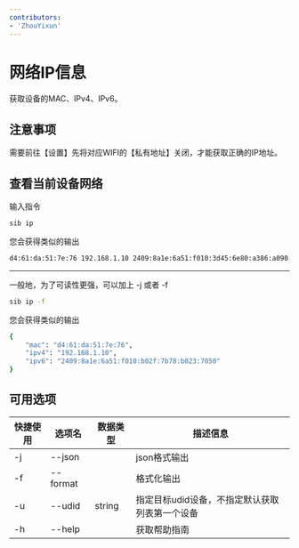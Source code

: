 ```yaml
---
contributors:
- 'ZhouYixun'
---
```


# 网络IP信息

获取设备的MAC、IPv4、IPv6。

## 注意事项

需要前往【设置】先将对应WIFI的【私有地址】关闭，才能获取正确的IP地址。

## 查看当前设备网络

输入指令
```bash
sib ip
```
您会获得类似的输出
```bash
d4:61:da:51:7e:76 192.168.1.10 2409:8a1e:6a51:f010:3d45:6e80:a386:a090
```
---
一般地，为了可读性更强，可以加上 -j 或者 -f
```bash
sib ip -f
```
 您会获得类似的输出
```bash
{
    "mac": "d4:61:da:51:7e:76",
    "ipv4": "192.168.1.10",
    "ipv6": "2409:8a1e:6a51:f010:b02f:7b78:b023:7050"
}
```


## 可用选项

| 快捷使用 | 选项名      | 数据类型   | 描述信息                      |
|------|----------|--------|---------------------------|
| -j   | --json   |        | json格式输出                  |
| -f   | --format |        | 格式化输出                     |
| -u   | --udid   | string | 指定目标udid设备，不指定默认获取列表第一个设备 |
| -h   | --help   |        | 获取帮助指南                    |


